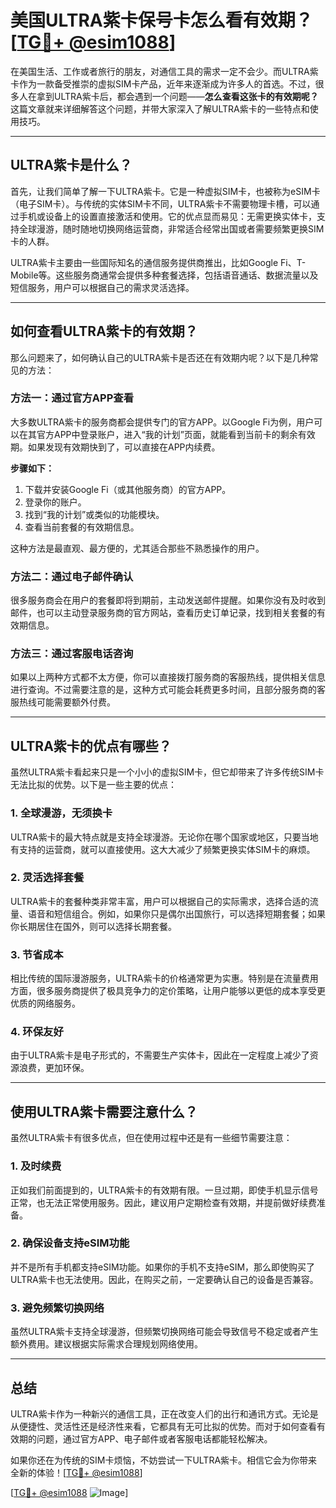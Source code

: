 # 美国ULTRA紫卡保号卡怎么看有效期？[[TG💪+ @esim1088](https://t.me/s/esim1088)]

在美国生活、工作或者旅行的朋友，对通信工具的需求一定不会少。而ULTRA紫卡作为一款备受推崇的虚拟SIM卡产品，近年来逐渐成为许多人的首选。不过，很多人在拿到ULTRA紫卡后，都会遇到一个问题——**怎么查看这张卡的有效期呢？** 这篇文章就来详细解答这个问题，并带大家深入了解ULTRA紫卡的一些特点和使用技巧。

---

## ULTRA紫卡是什么？

首先，让我们简单了解一下ULTRA紫卡。它是一种虚拟SIM卡，也被称为eSIM卡（电子SIM卡）。与传统的实体SIM卡不同，ULTRA紫卡不需要物理卡槽，可以通过手机或设备上的设置直接激活和使用。它的优点显而易见：无需更换实体卡，支持全球漫游，随时随地切换网络运营商，非常适合经常出国或者需要频繁更换SIM卡的人群。

ULTRA紫卡主要由一些国际知名的通信服务提供商推出，比如Google Fi、T-Mobile等。这些服务商通常会提供多种套餐选择，包括语音通话、数据流量以及短信服务，用户可以根据自己的需求灵活选择。

---

## 如何查看ULTRA紫卡的有效期？

那么问题来了，如何确认自己的ULTRA紫卡是否还在有效期内呢？以下是几种常见的方法：

### 方法一：通过官方APP查看

大多数ULTRA紫卡的服务商都会提供专门的官方APP。以Google Fi为例，用户可以在其官方APP中登录账户，进入“我的计划”页面，就能看到当前卡的剩余有效期。如果发现有效期快到了，可以直接在APP内续费。

**步骤如下：**
1. 下载并安装Google Fi（或其他服务商）的官方APP。
2. 登录你的账户。
3. 找到“我的计划”或类似的功能模块。
4. 查看当前套餐的有效期信息。

这种方法是最直观、最方便的，尤其适合那些不熟悉操作的用户。

### 方法二：通过电子邮件确认

很多服务商会在用户的套餐即将到期前，主动发送邮件提醒。如果你没有及时收到邮件，也可以主动登录服务商的官方网站，查看历史订单记录，找到相关套餐的有效期信息。

### 方法三：通过客服电话咨询

如果以上两种方式都不太方便，你可以直接拨打服务商的客服热线，提供相关信息进行查询。不过需要注意的是，这种方式可能会耗费更多时间，且部分服务商的客服热线可能需要额外付费。

---

## ULTRA紫卡的优点有哪些？

虽然ULTRA紫卡看起来只是一个小小的虚拟SIM卡，但它却带来了许多传统SIM卡无法比拟的优势。以下是一些主要的优点：

### 1. **全球漫游，无须换卡**

ULTRA紫卡的最大特点就是支持全球漫游。无论你在哪个国家或地区，只要当地有支持的运营商，就可以直接使用。这大大减少了频繁更换实体SIM卡的麻烦。

### 2. **灵活选择套餐**

ULTRA紫卡的套餐种类非常丰富，用户可以根据自己的实际需求，选择合适的流量、语音和短信组合。例如，如果你只是偶尔出国旅行，可以选择短期套餐；如果你长期居住在国外，则可以选择长期套餐。

### 3. **节省成本**

相比传统的国际漫游服务，ULTRA紫卡的价格通常更为实惠。特别是在流量费用方面，很多服务商提供了极具竞争力的定价策略，让用户能够以更低的成本享受更优质的网络服务。

### 4. **环保友好**

由于ULTRA紫卡是电子形式的，不需要生产实体卡，因此在一定程度上减少了资源浪费，更加环保。

---

## 使用ULTRA紫卡需要注意什么？

虽然ULTRA紫卡有很多优点，但在使用过程中还是有一些细节需要注意：

### 1. **及时续费**

正如我们前面提到的，ULTRA紫卡的有效期有限。一旦过期，即使手机显示信号正常，也无法正常使用服务。因此，建议用户定期检查有效期，并提前做好续费准备。

### 2. **确保设备支持eSIM功能**

并不是所有手机都支持eSIM功能。如果你的手机不支持eSIM，那么即使购买了ULTRA紫卡也无法使用。因此，在购买之前，一定要确认自己的设备是否兼容。

### 3. **避免频繁切换网络**

虽然ULTRA紫卡支持全球漫游，但频繁切换网络可能会导致信号不稳定或者产生额外费用。建议根据实际需求合理规划网络使用。

---

## 总结

ULTRA紫卡作为一种新兴的通信工具，正在改变人们的出行和通讯方式。无论是从便捷性、灵活性还是经济性来看，它都具有无可比拟的优势。而对于如何查看有效期的问题，通过官方APP、电子邮件或者客服电话都能轻松解决。

如果你还在为传统的SIM卡烦恼，不妨尝试一下ULTRA紫卡。相信它会为你带来全新的体验！[[TG💪+ @esim1088](https://t.me/s/esim1088)]

[[TG💪+ @esim1088](https://t.me/s/esim1088) ![Image](https://i.postimg.cc/4NQfJmqS/Snipaste-2025-05-13-00-14-12.png)]